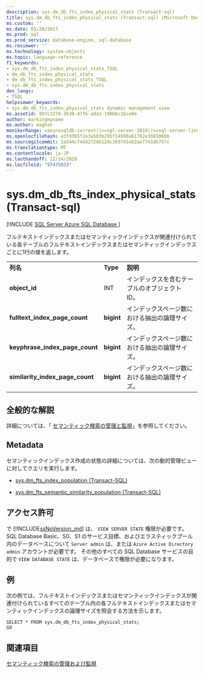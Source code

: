 ```yaml
---
description: sys.dm_db_fts_index_physical_stats (Transact-sql)
title: sys.dm_db_fts_index_physical_stats (Transact-sql) |Microsoft Docs
ms.custom: ''
ms.date: 03/20/2017
ms.prod: sql
ms.prod_service: database-engine, sql-database
ms.reviewer: ''
ms.technology: system-objects
ms.topic: language-reference
f1_keywords:
- sys.dm_db_fts_index_physical_stats_TSQL
- dm_db_fts_index_physical_stats
- dm_db_fts_index_physical_stats_TSQL
- sys.dm_db_fts_index_physical_stats
dev_langs:
- TSQL
helpviewer_keywords:
- sys.dm_db_fts_index_physical_stats dynamic management view
ms.assetid: 997c3278-3630-47f6-ada3-190b6c16ce0e
author: markingmyname
ms.author: maghan
monikerRange: =azuresqldb-current||>=sql-server-2016||>=sql-server-linux-2017||=azuresqldb-mi-current
ms.openlocfilehash: e3fd365f2e3a503b295f14b90a61702e3b8106bb
ms.sourcegitcommit: 1a544cf4dd2720b124c3697d1e62ae7741db757c
ms.translationtype: MT
ms.contentlocale: ja-JP
ms.lasthandoff: 12/14/2020
ms.locfileid: "97475033"
---
```

# <a name="sysdm_db_fts_index_physical_stats-transact-sql"></a>sys.dm_db_fts_index_physical_stats (Transact-sql)
[!INCLUDE [SQL Server Azure SQL Database ](../../includes/applies-to-version/sql-asdb.md)]

  フルテキストインデックスまたはセマンティックインデックスが関連付けられている各テーブルのフルテキストインデックスまたはセマンティックインデックスごとに1行の値を返します。  
  
||||  
|-|-|-|  
|**列名**|**Type**|**説明**|  
|**object_id**|INT|インデックスを含むテーブルのオブジェクト ID。|  
|**fulltext_index_page_count**|**bigint**|インデックスページ数における抽出の論理サイズ。|  
|**keyphrase_index_page_count**|**bigint**|インデックスページ数における抽出の論理サイズ。|  
|**similarity_index_page_count**|**bigint**|インデックスページ数における抽出の論理サイズ。|  
  
## <a name="general-remarks"></a>全般的な解説  
 詳細については、「 [セマンティック検索の管理と監視](../../relational-databases/search/manage-and-monitor-semantic-search.md)」を参照してください。  
  
## <a name="metadata"></a>Metadata  
 セマンティックインデックス作成の状態の詳細については、次の動的管理ビューに対してクエリを実行します。  
  
-   [sys.dm_fts_index_population &#40;Transact-SQL&#41;](../../relational-databases/system-dynamic-management-views/sys-dm-fts-index-population-transact-sql.md)  
  
-   [sys.dm_fts_semantic_similarity_population &#40;Transact-SQL&#41;](../../relational-databases/system-dynamic-management-views/sys-dm-fts-semantic-similarity-population-transact-sql.md)  
  
## <a name="permissions"></a>アクセス許可

で [!INCLUDE[ssNoVersion_md](../../includes/ssnoversion-md.md)] は、 `VIEW SERVER STATE` 権限が必要です。   
SQL Database Basic、S0、S1 のサービス目標、およびエラスティックプール内のデータベースについて `Server admin` は、または `Azure Active Directory admin` アカウントが必要です。 その他のすべての SQL Database サービスの目的で `VIEW DATABASE STATE` は、データベースで権限が必要になります。   

## <a name="examples"></a>例  
 次の例では、フルテキストインデックスまたはセマンティックインデックスが関連付けられているすべてのテーブル内の各フルテキストインデックスまたはセマンティックインデックスの論理サイズを照会する方法を示します。  
  
```  
SELECT * FROM sys.dm_db_fts_index_physical_stats;  
GO  
```  
  
## <a name="see-also"></a>関連項目  
 [セマンティック検索の管理および監視](../../relational-databases/search/manage-and-monitor-semantic-search.md)  
  
  
